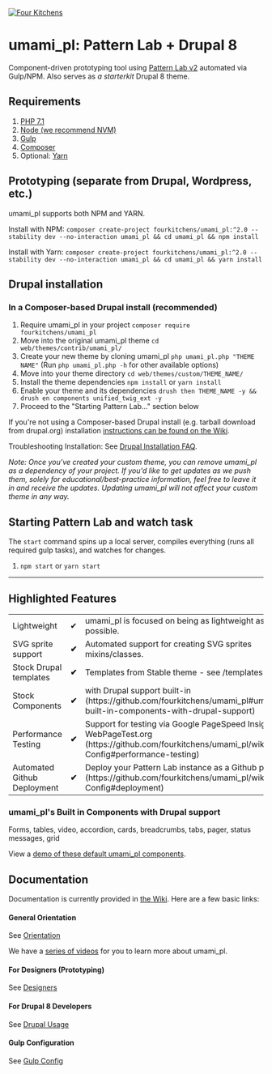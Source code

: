 [![Four Kitchens](https://img.shields.io/badge/4K-Four%20Kitchens-35AA4E.svg)](https://fourkitchens.com/)

# umami_pl: Pattern Lab + Drupal 8

Component-driven prototyping tool using [Pattern Lab v2](http://patternlab.io/) automated via Gulp/NPM. Also serves as _a starterkit_ Drupal 8 theme.

## Requirements

1.  [PHP 7.1](http://www.php.net/)
2.  [Node (we recommend NVM)](https://github.com/creationix/nvm)
3.  [Gulp](http://gulpjs.com/)
4.  [Composer](https://getcomposer.org/)
5.  Optional: [Yarn](https://github.com/yarnpkg/yarn)

## Prototyping (separate from Drupal, Wordpress, etc.)

umami_pl supports both NPM and YARN.

Install with NPM:
`composer create-project fourkitchens/umami_pl:^2.0 --stability dev --no-interaction umami_pl && cd umami_pl && npm install`

Install with Yarn:
`composer create-project fourkitchens/umami_pl:^2.0 --stability dev --no-interaction umami_pl && cd umami_pl && yarn install`

## Drupal installation

### In a Composer-based Drupal install (recommended)

1. Require umami_pl in your project `composer require fourkitchens/umami_pl`
2. Move into the original umami_pl theme `cd web/themes/contrib/umami_pl/`
3. Create your new theme by cloning umami_pl `php umami_pl.php "THEME NAME"` (Run `php umami_pl.php -h` for other available options)
4. Move into your theme directory `cd web/themes/custom/THEME_NAME/`
5. Install the theme dependencies `npm install` or `yarn install`
6. Enable your theme and its dependencies `drush then THEME_NAME -y && drush en components unified_twig_ext -y`
7. Proceed to the "Starting Pattern Lab…" section below

If you're not using a Composer-based Drupal install (e.g. tarball download from drupal.org) installation [instructions can be found on the Wiki](https://github.com/fourkitchens/umami_pl/wiki/Installation).

Troubleshooting Installation: See [Drupal Installation FAQ](https://github.com/fourkitchens/umami_pl/wiki/Installation#drupal-installation-faq).

_Note: Once you've created your custom theme, you can remove umami_pl as a dependency of your project. If you'd like to get updates as we push them, solely for educational/best-practice information, feel free to leave it in and receive the updates. Updating umami_pl will not affect your custom theme in any way._

## Starting Pattern Lab and watch task

The `start` command spins up a local server, compiles everything (runs all required gulp tasks), and watches for changes.

1.  `npm start` or `yarn start`

---

## Highlighted Features

<table><tbody>
<tr><td>Lightweight</td><td>✔</td><td>umami_pl is focused on being as lightweight as possible.</td></tr>
<tr><td>SVG sprite support </td><td><strong>✔</strong></td><td>Automated support for creating SVG sprites mixins/classes.</td></tr>
<tr><td>Stock Drupal templates </td><td><strong>✔</strong></td><td>Templates from Stable theme - see /templates directory</td></tr>
<tr><td>Stock Components </td><td><strong>✔</strong></td><td>with Drupal support built-in (https://github.com/fourkitchens/umami_pl#umami_pls-built-in-components-with-drupal-support)</td></tr>
<tr><td>Performance Testing </td><td><strong>✔</strong></td><td>Support for testing via Google PageSpeed Insights and WebPageTest.org (https://github.com/fourkitchens/umami_pl/wiki/Gulp-Config#performance-testing)</td></tr>
<tr><td>Automated Github Deployment </td><td><strong>✔</strong></td><td>Deploy your Pattern Lab instance as a Github page (https://github.com/fourkitchens/umami_pl/wiki/Gulp-Config#deployment)</td></tr>
</tbody></table>

<h3 id="components">umami_pl's Built in Components with Drupal support</h3>
Forms, tables, video, accordion, cards, breadcrumbs, tabs, pager, status messages, grid

View a [demo of these default umami_pl components](https://fourkitchens.github.io/umami_pl/pattern-lab/public/).

## Documentation

Documentation is currently provided in [the Wiki](https://github.com/fourkitchens/umami_pl/wiki). Here are a few basic links:

#### General Orientation

See [Orientation](https://github.com/fourkitchens/umami_pl/wiki/Orientation)

We have a [series of videos](https://www.youtube.com/playlist?list=PLO9S6JjNqWsGMQLDfE8Ekt0ryrGa3g4km) for you to learn more about umami_pl.

#### For Designers (Prototyping)

See [Designers](https://github.com/fourkitchens/umami_pl/wiki/For-Designers)

#### For Drupal 8 Developers

See [Drupal Usage](https://github.com/fourkitchens/umami_pl/wiki/Drupal-Usage)

#### Gulp Configuration

See [Gulp Config](https://github.com/fourkitchens/umami_pl/wiki/Gulp-Config)

